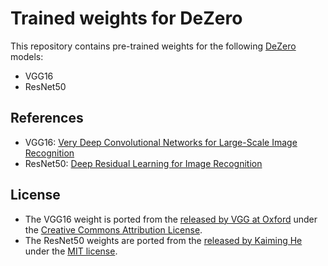 # Trained weights for DeZero

This repository contains pre-trained weights for the following [DeZero](https://github.com/oreilly-japan/deep-learning-from-scratch-3) models:

- VGG16
- ResNet50

## References

- VGG16: [Very Deep Convolutional Networks for Large-Scale Image Recognition](https://arxiv.org/abs/1409.1556)
- ResNet50: [Deep Residual Learning for Image Recognition](https://arxiv.org/abs/1512.03385)


## License

- The VGG16 weight is ported from the [released by VGG at Oxford](http://www.robots.ox.ac.uk/~vgg/research/very_deep/) under the [Creative Commons Attribution License](https://creativecommons.org/licenses/by/4.0/).
- The ResNet50 weights are ported from the [released by Kaiming He](https://github.com/KaimingHe/deep-residual-networks) under the [MIT license](https://github.com/KaimingHe/deep-residual-networks/blob/master/LICENSE).
